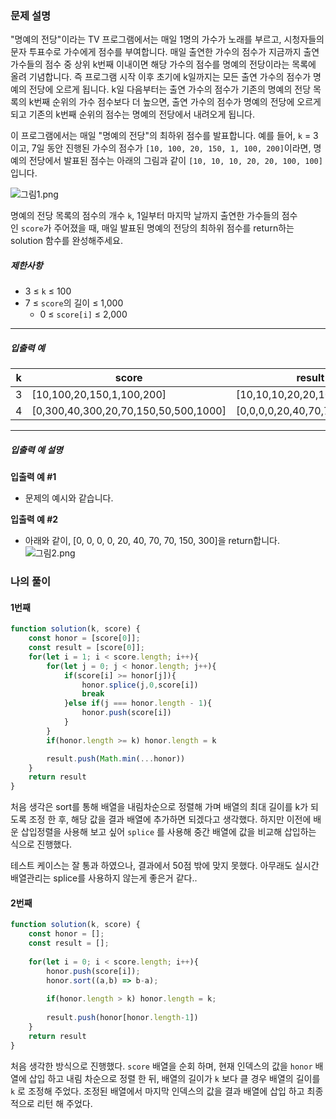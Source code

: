 ### 문제 설명

"명예의 전당"이라는 TV 프로그램에서는 매일 1명의 가수가 노래를 부르고, 시청자들의 문자 투표수로 가수에게 점수를 부여합니다. 매일 출연한 가수의 점수가 지금까지 출연 가수들의 점수 중 상위 k번째 이내이면 해당 가수의 점수를 명예의 전당이라는 목록에 올려 기념합니다. 즉 프로그램 시작 이후 초기에 k일까지는 모든 출연 가수의 점수가 명예의 전당에 오르게 됩니다. k일 다음부터는 출연 가수의 점수가 기존의 명예의 전당 목록의 k번째 순위의 가수 점수보다 더 높으면, 출연 가수의 점수가 명예의 전당에 오르게 되고 기존의 k번째 순위의 점수는 명예의 전당에서 내려오게 됩니다.

이 프로그램에서는 매일 "명예의 전당"의 최하위 점수를 발표합니다. 예를 들어, `k` = 3이고, 7일 동안 진행된 가수의 점수가 `[10, 100, 20, 150, 1, 100, 200]`이라면, 명예의 전당에서 발표된 점수는 아래의 그림과 같이 `[10, 10, 10, 20, 20, 100, 100]`입니다.

![그림1.png](https://grepp-programmers.s3.ap-northeast-2.amazonaws.com/files/production/b0893853-7471-47c0-b7e5-1e8b46002810/%EA%B7%B8%EB%A6%BC1.png)

명예의 전당 목록의 점수의 개수 `k`, 1일부터 마지막 날까지 출연한 가수들의 점수인 `score`가 주어졌을 때, 매일 발표된 명예의 전당의 최하위 점수를 return하는 solution 함수를 완성해주세요.

##### 제한사항

-   3 ≤ `k` ≤ 100
-   7 ≤ `score`의 길이 ≤ 1,000
    -   0 ≤ `score[i]` ≤ 2,000

---

##### 입출력 예

| k   | score                                | result                   |
| --- | ------------------------------------ | ------------------------ |
| 3   | [10,100,20,150,1,100,200]            | [10,10,10,20,20,100,100] |
| 4   | [0,300,40,300,20,70,150,50,500,1000] | [0,0,0,0,20,40,70,70,150,300]                         |

---

##### 입출력 예 설명

**입출력 예 #1**

-   문제의 예시와 같습니다.

**입출력 예 #2**

-   아래와 같이, [0, 0, 0, 0, 20, 40, 70, 70, 150, 300]을 return합니다. ![그림2.png](https://grepp-programmers.s3.ap-northeast-2.amazonaws.com/files/production/5175c32d-44d7-4b13-be47-360bbe6a553c/%EA%B7%B8%EB%A6%BC2.png)

### 나의 풀이

#### 1번째
```js
function solution(k, score) {
    const honor = [score[0]];
    const result = [score[0]];
    for(let i = 1; i < score.length; i++){
        for(let j = 0; j < honor.length; j++){
            if(score[i] >= honor[j]){
                honor.splice(j,0,score[i])
                break
            }else if(j === honor.length - 1){
                honor.push(score[i])
            }
        }
        if(honor.length >= k) honor.length = k

        result.push(Math.min(...honor))
    }
    return result
}
```

처음 생각은 sort를 통해 배열을 내림차순으로 정렬해 가며 배열의 최대 길이를 k가 되도록 조정 한 후, 해당 값을 결과 배열에 추가하면 되겠다고 생각했다.
하지만 이전에 배운 삽입정렬을 사용해 보고 싶어 `splice` 를 사용해 중간 배열에 값을 비교해 삽입하는 식으로 진행했다.

테스트 케이스는 잘 통과 하였으나, 결과에서 50점 밖에 맞지 못했다. 아무래도 실시간 배열관리는 splice를 사용하지 않는게 좋은거 같다..

#### 2번째
```js
function solution(k, score) {
    const honor = [];
    const result = [];
    
    for(let i = 0; i < score.length; i++){
        honor.push(score[i]);
        honor.sort((a,b) => b-a);
        
        if(honor.length > k) honor.length = k;
        
        result.push(honor[honor.length-1])
    }
    return result
}
```

처음 생각한 방식으로 진행했다. `score` 배열을 순회 하며, 현재 인덱스의 값을 `honor` 배열에 삽입 하고 내림 차순으로 정렬 한 뒤, 배열의 길이가 `k` 보다 클 경우 배열의 길이를 `k` 로 조정해 주었다.
조정된 배열에서 마지막 인덱스의 값을 결과 배열에 삽입 하고 최종적으로 리턴 해 주었다.